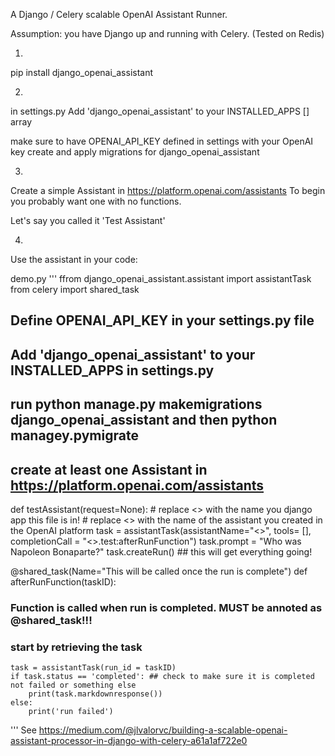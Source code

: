 A Django / Celery scalable OpenAI Assistant Runner.

Assumption: you have Django up and running with Celery. 
(Tested on Redis)

1)
pip install django_openai_assistant

2)
in settings.py
Add 'django_openai_assistant' to your INSTALLED_APPS [] array 

make sure to have OPENAI_API_KEY defined in settings with your OpenAI key
create and apply migrations for django_openai_assistant 

3)
Create a simple Assistant in https://platform.openai.com/assistants
To begin you probably want one with no functions.

Let's say you called it 'Test Assistant'

4)
Use the assistant in your code:


demo.py
'''
ffrom django_openai_assistant.assistant import assistantTask
from celery import shared_task

## Define OPENAI_API_KEY in your settings.py file
## Add 'django_openai_assistant' to your INSTALLED_APPS in settings.py
## run python manage.py makemigrations django_openai_assistant and then python managey.pymigrate
## create at least one Assistant in https://platform.openai.com/assistants

def testAssistant(request=None):
    # replace <<your appname>> with the name you django app this file is in!
    # replace <<your assistant name>> with the name of the assistant you created in the OpenAI platform
    task = assistantTask(assistantName="<<your assistant name>>", tools= [], completionCall = "<<your appname>>.test:afterRunFunction")
    task.prompt = "Who was Napoleon Bonaparte?"
    task.createRun() ## this will get everything going!

@shared_task(Name="This will be called once the run is complete")
def afterRunFunction(taskID):
### Function is called when run is completed. MUST be annoted as @shared_task!!! 
### start by retrieving the task
    task = assistantTask(run_id = taskID)
    if task.status == 'completed': ## check to make sure it is completed not failed or something else
        print(task.markdownresponse())
    else:
        print('run failed')
'''
See https://medium.com/@jlvalorvc/building-a-scalable-openai-assistant-processor-in-django-with-celery-a61a1af722e0